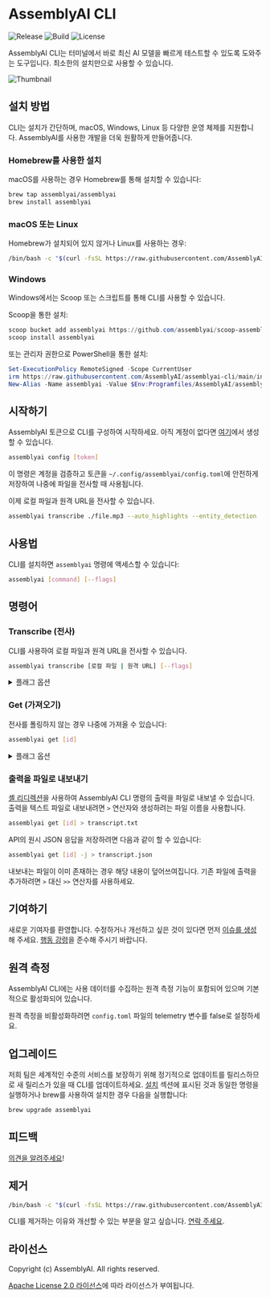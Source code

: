 # AssemblyAI CLI

![Release](https://img.shields.io/github/v/release/assemblyai/assemblyai-cli)
![Build](https://img.shields.io/github/actions/workflow/status/assemblyai/assemblyai-cli/release.yml)
![License](https://img.shields.io/github/license/assemblyai/assemblyai-cli)

AssemblyAI CLI는 터미널에서 바로 최신 AI 모델을 빠르게 테스트할 수 있도록 도와주는 도구입니다. 최소한의 설치만으로 사용할 수 있습니다.

![Thumbnail](./assets/thumbnail.png)

## 설치 방법

CLI는 설치가 간단하며, macOS, Windows, Linux 등 다양한 운영 체제를 지원합니다. AssemblyAI를 사용한 개발을 더욱 원활하게 만들어줍니다.

### Homebrew를 사용한 설치

macOS를 사용하는 경우 Homebrew를 통해 설치할 수 있습니다:

```bash
brew tap assemblyai/assemblyai
brew install assemblyai
```

### macOS 또는 Linux

Homebrew가 설치되어 있지 않거나 Linux를 사용하는 경우:

```bash
/bin/bash -c "$(curl -fsSL https://raw.githubusercontent.com/AssemblyAI/assemblyai-cli/main/install.sh)"
```

### Windows

Windows에서는 Scoop 또는 스크립트를 통해 CLI를 사용할 수 있습니다.

Scoop을 통한 설치:

```powershell
scoop bucket add assemblyai https://github.com/assemblyai/scoop-assemblyai.git
scoop install assemblyai
```

또는 관리자 권한으로 PowerShell을 통한 설치:

```powershell
Set-ExecutionPolicy RemoteSigned -Scope CurrentUser
irm https://raw.githubusercontent.com/AssemblyAI/assemblyai-cli/main/install.ps1 | iex
New-Alias -Name assemblyai -Value $Env:Programfiles/AssemblyAI/assemblyai.exe
```

## 시작하기

AssemblyAI 토큰으로 CLI를 구성하여 시작하세요. 아직 계정이 없다면 [여기](https://www.assemblyai.com/app)에서 생성할 수 있습니다.

```bash
assemblyai config [token]
```

이 명령은 계정을 검증하고 토큰을 `~/.config/assemblyai/config.toml`에 안전하게 저장하여 나중에 파일을 전사할 때 사용됩니다.

이제 로컬 파일과 원격 URL을 전사할 수 있습니다.

```bash
assemblyai transcribe ./file.mp3 --auto_highlights --entity_detection
```

## 사용법

CLI를 설치하면 `assemblyai` 명령에 액세스할 수 있습니다:

```bash
assemblyai [command] [--flags]
```

## 명령어

### Transcribe (전사)

CLI를 사용하여 로컬 파일과 원격 URL을 전사할 수 있습니다.

```bash
assemblyai transcribe [로컬 파일 | 원격 URL] [--flags]
```

<details>
  <summary>플래그 옵션</summary>
  
  > **-j, --json**  
  > 기본값: false  
  > 예시: `-j` 또는 `--json`  
  > true로 설정하면 CLI가 JSON을 출력합니다.

> **-p, --poll**  
> 기본값: true  
> 예시: `-p` 또는 `--poll`  
> CLI가 전사가 완료될 때까지 3초마다 폴링합니다.

> **-s, --auto_chapters**  
> 기본값: false  
> 예시: `-s` 또는 `--auto_chapters`  
> 전사된 오디오 파일에 대한 "시간별 요약"을 생성합니다.

> **-a, --auto_highlights**  
> 기본값: false  
> 예시: `-a` 또는 `--auto_highlights`  
> 텍스트에서 중요한 구문과 단어를 자동으로 감지합니다.

> **-c, --content_moderation**  
> 기본값: false  
> 예시: `-c` 또는 `--content_moderation`  
> 파일에서 민감한 내용이 포함되어 있는지 감지합니다.

> **-d, --dual_channel**  
> 기본값: false  
> 예시: `-d` 또는 `--dual_channel`  
> 듀얼 채널 활성화

> **-D, --disfluencies**  
> 기본값: false  
> 예시: `-D` 또는 `--disfluencies`  
> 전사에 채움말(Filler Words) 포함

> **-e, --entity_detection**  
> 기본값: false  
> 예시: `-e` 또는 `--entity_detection`  
> 오디오 파일에서 언급된 다양한 개체를 식별합니다.

> **-f, --format_text**  
> 기본값: true  
> 예시: `-f=false` 또는 `--format_text=false`  
> 텍스트 서식 활성화

> **-u, --punctuate**  
> 기본값: true  
> 예시: `-u=false` 또는 `--punctuate=false`  
> 자동 구두점 활성화

> **-r, --redact_pii**  
> 기본값: false  
> 예시: `-r` 또는 `--redact_pii`  
> 전사에서 개인 식별 정보를 제거합니다.

> **-i, --redact_pii_policies**  
> 기본값: drug,number_sequence,person_name  
> 예시: `-i medical_process,nationality` 또는 `--redact_pii_policies medical_process,nationality`  
> 편집할 PII 정책 목록 ([소스](https://www.assemblyai.com/docs/Models/pii_redaction)), 쉼표로 구분. redact_pii 플래그가 true인 경우 필수입니다.

> **-x, --sentiment_analysis**  
> 기본값: false  
> 예시: `-x` 또는 `--sentiment_analysis`  
> 파일에서 각 문장의 감정을 감지합니다.

> **-l, --speaker_labels**  
> 기본값: true  
> 예시: `-l=false` 또는 `--speaker_labels=false`  
> 파일에서 화자 수를 자동으로 감지합니다.

> **-t, --topic_detection**  
> 기본값: false  
> 예시: `-t` 또는 `--topic_detection`  
> 파일에서 언급된 주제에 레이블을 지정합니다.

> **-w, --webhook_url**  
> 예시: `--webhook_url "https://example.com/"`  
> 전사가 완료되면 웹훅을 받습니다.

> **-b, --webhook_auth_header_name**  
> 예시: `--webhook_auth_header_name "Authorization"`  
> 웹훅 요청에 삽입될 헤더 이름을 포함합니다.

> **-o, --webhook_auth_header_value**  
> 예시: `--webhook_auth_header_value "foo:bar"`  
> 웹훅 요청에 포함될 헤더 값입니다.

> **-n, --language_detection**  
> 기본값: false  
> 예시: `-n` 또는 `--language_detection`  
> 오디오 파일에서 주로 사용되는 언어를 자동으로 식별합니다.
> [여기](https://www.assemblyai.com/docs/Models/speech_recognition#automatic-language-detection)에서 지원되는 언어에 대한 ALD 목록을 볼 수 있습니다.

> **-g, --language_code**  
> 예시: `-g es` 또는 `--language_code es`  
> 오디오 파일의 음성 언어를 수동으로 지정합니다.
> [여기](https://www.assemblyai.com/docs/Concepts/faq#supported-languages)를 클릭하여 지원되는 모든 언어를 확인하세요.

> **-m, --summarization**  
> 기본값: false  
> 예시: `-m` 또는 `--summarization`  
> 전체 오디오의 단일 추상적 요약을 생성합니다.

> **-q, --summary_model**
> 기본값: bullets  
> 예시: `-q conversational` 또는 `--summary_model conversational`  
> 생성되는 요약의 유형입니다.
> [여기](https://www.assemblyai.com/docs/Models/summarization)를 클릭하여 지원되는 모든 유형을 확인하세요.

> **-y, --summary_type**
> 기본값: bullets  
> 예시: `-y paragraph` 또는 `--summary_type paragraph`  
> 생성되는 요약의 모델입니다.
> [여기](https://www.assemblyai.com/docs/Models/summarization)를 클릭하여 지원되는 모든 유형을 확인하세요.

> **-k, --word_boost**
> 예시: `-k "sally mcmanus,the IQEZ iPhone app"` 또는 `--word_boost "sally mcmanus,the IQEZ iPhone app"`  
> 포함된 모든 용어의 전사 가능성이 높아집니다.

> **-z, --boost_param**
> 예시: `-z high` 또는 `--boost_param high`  
> 부스트된 키워드/구문에 적용할 가중치를 제어합니다. 이 값은 low, default 또는 high가 될 수 있습니다.

> **--custom_spelling**
> 예시: `--custom_spelling "[{\"from\": [\"ariana\"], \"to\": \"Arianna\"}]"` 또는 `--custom_spelling ./custom_spelling.json`
> 전사 텍스트에서 단어의 철자나 형식을 지정합니다.

> **--srt**  
> 기본값: false  
> 예시: `--srt`  
> 현재 디렉토리에 `[id].srt` 파일을 생성합니다.

</details>

### Get (가져오기)

전사를 폴링하지 않는 경우 나중에 가져올 수 있습니다:

```bash
assemblyai get [id]
```

<details>
  <summary>플래그 옵션</summary>
  
  > **-j, --json**  
  > 기본값: false  
  > 예시: `--json` 또는 `--json=true`  
  > true로 설정하면 CLI가 JSON을 출력합니다.

> **-p, --poll**  
> 기본값: true  
> 예시: `--poll=false`  
> CLI가 전사가 완료될 때까지 3초마다 폴링합니다.

> **--srt**  
> 기본값: false  
> 예시: `--srt`  
> 현재 디렉토리에 `[id].srt` 파일을 생성합니다.

</details>

### 출력을 파일로 내보내기

[셸 리디렉션](https://www.gnu.org/software/bash/manual/html_node/Redirections.html)을 사용하여 AssemblyAI CLI 명령의 출력을 파일로 내보낼 수 있습니다. 출력을 텍스트 파일로 내보내려면 `>` 연산자와 생성하려는 파일 이름을 사용합니다.

```bash
assemblyai get [id] > transcript.txt
```

API의 원시 JSON 응답을 저장하려면 다음과 같이 할 수 있습니다:

```bash
assemblyai get [id] -j > transcript.json
```

내보내는 파일이 이미 존재하는 경우 해당 내용이 덮어쓰여집니다. 기존 파일에 출력을 추가하려면 `>` 대신 `>>` 연산자를 사용하세요.

## 기여하기

새로운 기여자를 환영합니다. 수정하거나 개선하고 싶은 것이 있다면 먼저 [이슈를 생성](https://github.com/AssemblyAI/assemblyai-cli/issues)해 주세요. [행동 강령](https://github.com/AssemblyAI/assemblyai-cli/blob/main/CODE_OF_CONDUCT.md)을 준수해 주시기 바랍니다.

## 원격 측정

AssemblyAI CLI에는 사용 데이터를 수집하는 원격 측정 기능이 포함되어 있으며 기본적으로 활성화되어 있습니다.

원격 측정을 비활성화하려면 `config.toml` 파일의 telemetry 변수를 false로 설정하세요.

## 업그레이드

저희 팀은 세계적인 수준의 서비스를 보장하기 위해 정기적으로 업데이트를 릴리스하므로 새 릴리스가 있을 때 CLI를 업데이트하세요. [설치](#설치-방법) 섹션에 표시된 것과 동일한 명령을 실행하거나 brew를 사용하여 설치한 경우 다음을 실행합니다:

```bash
brew upgrade assemblyai
```

## 피드백

[의견을 알려주세요](https://forms.gle/oQgktMWyL7xStH2J8)!

## 제거

```bash
/bin/bash -c "$(curl -fsSL https://raw.githubusercontent.com/AssemblyAI/assemblyai-cli/main/uninstall.sh)"
```

CLI를 제거하는 이유와 개선할 수 있는 부분을 알고 싶습니다. [연락 주세요](https://forms.gle/oQgktMWyL7xStH2J8).

## 라이선스

Copyright (c) AssemblyAI. All rights reserved.

[Apache License 2.0 라이선스](https://github.com/AssemblyAI/assemblyai-cli/blob/main/LICENSE)에 따라 라이선스가 부여됩니다.
